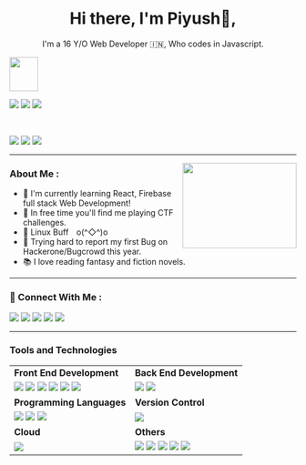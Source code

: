 ### <h1 align="center">Hi there, I'm Piyush👦,</h1>
<p align="center">I'm a 16 Y/O Web Developer 🇮🇳, Who codes in Javascript.</p>
<img width="50" height="60" src="https://64.media.tumblr.com/e90d88a9c7b4c4ddc68131e9c4b49373/tumblr_nzh2l1KN7O1rwfctbo4_500.gifv"/>

[<img src="https://badges.pufler.dev/visits/p014ri5/p014ri5?style=for-the-badge&color=teal"/>](#)
[<img src="https://badges.pufler.dev/repos/p014ri5?style=for-the-badge&color=teal"/>](#)
[<img src="https://badges.pufler.dev/years/p014ri5?style=for-the-badge&color=teal"/>](#)

<br/>

[<img src="https://img.shields.io/badge/%F0%9F%A7%A1-Programming-blue?style=for-the-badge&color=orange"/>](#)
[<img src="https://img.shields.io/badge/%F0%9F%92%9C-Anime-blue?style=for-the-badge&color=purple"/>](#)
[<img src="https://img.shields.io/badge/%F0%9F%92%9A-Hacking-blue?style=for-the-badge&color=green"/>](#)

---

<img src="https://github.com/p014ri5/p014ri5/raw/master/assets/Developer.gif" align="right" height="150" width="200"/>

### About Me :

- 🐻 I'm currently learning React, Firebase full stack Web Development!
- 🚩 In free time you'll find me playing CTF challenges.
- 🐧 Linux Buff o(^◇^)o
- 🐞 Trying hard to report my first Bug on Hackerone/Bugcrowd this year.
- 📚 I love reading fantasy and fiction novels.

---

### 📱 Connect With Me :

[<img src="https://img.shields.io/badge/instagram-%23e4405f.svg?&style=for-the-badge&logo=instagram&logoColor=white"/>](https://instagram.com/p014ri5)
[<img src="https://img.shields.io/badge/twitter-%231da1f2.svg?&style=for-the-badge&logo=twitter&logoColor=white"/>](https://twitter.com/p014ri5)
[<img src="https://img.shields.io/badge/linkedin-%230077b5.svg?&style=for-the-badge&logo=linkedin&logoColor=white"/>](https://linkedin.com/in/p014ri5)
[<img src="https://img.shields.io/badge/discord-%237289da.svg?&style=for-the-badge&logo=discord&logoColor=white"/>](https://discord.com/users/547110674652856320)
[<img src="https://img.shields.io/badge/spotify-%231ed760.svg?&style=for-the-badge&logo=spotify&logoColor=white"/>](https://open.spotify.com/user/jnkeeicwyflylwezec1mdo7q4)

---

### Tools and Technologies


| | |
|--- |--- |
|__Front End Development__|__Back End Development__|
|[<img src="https://img.shields.io/badge/html5-%23e34f26.svg?&style=for-the-badge&logo=html5&logoColor=white"/>](#) [<img src="https://img.shields.io/badge/css3-%231572b6.svg?&style=for-the-badge&logo=css3&logoColor=white"/>](#) [<img src="https://img.shields.io/badge/javascript%20-%23323330.svg?&style=for-the-badge&logo=javascript&logoColor=%23F7DF1E"/>](#) [<img src="https://img.shields.io/badge/bootstrap-%23563d7c.svg?&style=for-the-badge&logo=bootstrap&logoColor=white"/>](#) [<img src="https://img.shields.io/badge/sass-%23cc6699.svg?&style=for-the-badge&logo=sass&logoColor=white"/>](#) [<img src="https://img.shields.io/badge/react%20-%2320232a.svg?&style=for-the-badge&logo=react&logoColor=%2361DAFB"/>](#) |[<img src="https://img.shields.io/badge/firebase%20-%2320232a.svg?&style=for-the-badge&logo=firebase&logoColor=%23ffca28"/>](#) [<img src="https://img.shields.io/badge/node.js%20-%2343853D.svg?&style=for-the-badge&logo=node.js&logoColor=white"/>](#) |
|__Programming Languages__|__Version Control__|
|[<img src="https://img.shields.io/badge/python%20-%2314354C.svg?&style=for-the-badge&logo=python&logoColor=white"/>](#) [<img src="https://img.shields.io/badge/c%20-%2300599C.svg?&style=for-the-badge&logo=c&logoColor=white"/>](#) [<img src="https://img.shields.io/badge/c++-%2300599c.svg?&style=for-the-badge&logo=C%2b%2b&logoColor=white"/>](#) |[<img src="https://img.shields.io/badge/git-%23f05032.svg?&style=for-the-badge&logo=git&logoColor=white"/>](#) |
|__Cloud__|__Others__|
|[<img src="https://img.shields.io/badge/heroku-%23430098.svg?&style=for-the-badge&logo=heroku&logoColor=white"/>](#) |[<img src="https://img.shields.io/badge/ubuntu-%23e95420.svg?&style=for-the-badge&logo=ubuntu&logoColor=white"/>](#) [<img src="https://img.shields.io/badge/vs%20code-%23007acc.svg?&style=for-the-badge&logo=visual%20studio%20code&logoColor=white"/>](#) [<img src="https://img.shields.io/badge/vim-%23019733.svg?&style=for-the-badge&logo=vim&logoColor=white"/>](#) [<img src="https://img.shields.io/badge/gnu%20bash-%234eaa25.svg?&style=for-the-badge&logo=gnu%20bash&logoColor=white"/>](#) [<img src="https://img.shields.io/badge/markdown-%23000000.svg?&style=for-the-badge&logo=markdown&logoColor=white"/>](#) |

